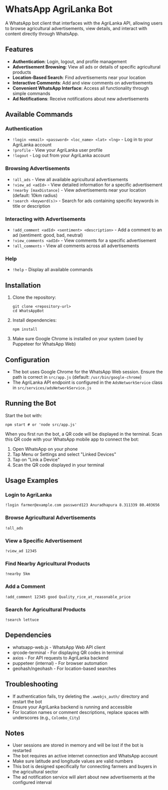 # WhatsApp AgriLanka Bot

A WhatsApp bot client that interfaces with the AgriLanka API, allowing users to browse agricultural advertisements, view details, and interact with content directly through WhatsApp.

## Features

- **Authentication**: Login, logout, and profile management
- **Advertisement Browsing**: View all ads or details of specific agricultural products
- **Location-Based Search**: Find advertisements near your location
- **Interactive Comments**: Add and view comments on advertisements
- **Convenient WhatsApp Interface**: Access all functionality through simple commands
- **Ad Notifications**: Receive notifications about new advertisements

## Available Commands

### Authentication
- `!login <email> <password> <loc_name> <lat> <lng>` - Log in to your AgriLanka account
- `!profile` - View your AgriLanka user profile
- `!logout` - Log out from your AgriLanka account

### Browsing Advertisements
- `!all_ads` - View all available agricultural advertisements
- `!view_ad <adId>` - View detailed information for a specific advertisement
- `!nearby [maxDistance]` - View advertisements near your location (default: 10km radius)
- `!search <keyword(s)>` - Search for ads containing specific keywords in title or description

### Interacting with Advertisements
- `!add_comment <adId> <sentiment> <description>` - Add a comment to an ad (sentiment: good, bad, neutral)
- `!view_comments <adId>` - View comments for a specific advertisement
- `!all_comments` - View all comments across all advertisements

### Help
- `!help` - Display all available commands

## Installation

1. Clone the repository:
   ```
   git clone <repository-url>
   cd WhatsAppBot
   ```

2. Install dependencies:
   ```
   npm install
   ```

3. Make sure Google Chrome is installed on your system (used by Puppeteer for WhatsApp Web)

## Configuration

- The bot uses Google Chrome for the WhatsApp Web session. Ensure the path is correct in `src/app.js` (default: `/usr/bin/google-chrome`)
- The AgriLanka API endpoint is configured in the `AdsNetworkService` class in `src/services/adsNetworkService.js`

## Running the Bot

Start the bot with:

```
npm start # or 'node src/app.js'
```

When you first run the bot, a QR code will be displayed in the terminal. Scan this QR code with your WhatsApp mobile app to connect the bot:
1. Open WhatsApp on your phone
2. Tap Menu or Settings and select "Linked Devices"
3. Tap on "Link a Device"
4. Scan the QR code displayed in your terminal

## Usage Examples

### Login to AgriLanka
```
!login farmer@example.com password123 Anuradhapura 8.311339 80.403656
```

### Browse Agricultural Advertisements
```
!all_ads
```

### View a Specific Advertisement
```
!view_ad 12345
```

### Find Nearby Agricultural Products
```
!nearby 5km
```

### Add a Comment
```
!add_comment 12345 good Quality_rice_at_reasonable_price
```

### Search for Agricultural Products
```
!search lettuce
```

## Dependencies

- whatsapp-web.js - WhatsApp Web API client
- qrcode-terminal - For displaying QR codes in terminal
- axios - For API requests to AgriLanka backend
- puppeteer (internal) - For browser automation
- geohash/ngeohash - For location-based searches

## Troubleshooting

- If authentication fails, try deleting the `.wwebjs_auth/` directory and restart the bot
- Ensure your AgriLanka backend is running and accessible
- For location names or comment descriptions, replace spaces with underscores (e.g., `Colombo_City`)

## Notes

- User sessions are stored in memory and will be lost if the bot is restarted
- The bot requires an active internet connection and WhatsApp account
- Make sure latitude and longitude values are valid numbers
- This bot is designed specifically for connecting farmers and buyers in the agricultural sector
- The ad notification service will alert about new advertisements at the configured interval